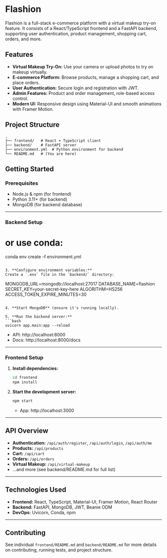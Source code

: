 # Flashion

Flashion is a full-stack e-commerce platform with a virtual makeup try-on feature. It consists of a React/TypeScript frontend and a FastAPI backend, supporting user authentication, product management, shopping cart, orders, and more.

## Features

- **Virtual Makeup Try-On:** Use your camera or upload photos to try on makeup virtually.
- **E-commerce Platform:** Browse products, manage a shopping cart, and place orders.
- **User Authentication:** Secure login and registration with JWT.
- **Admin Features:** Product and order management, role-based access control.
- **Modern UI:** Responsive design using Material-UI and smooth animations with Framer Motion.

## Project Structure

```
.
├── frontend/   # React + TypeScript client
├── backend/    # FastAPI server
├── environment.yml  # Python environment for backend
└── README.md   # (You are here)
```

## Getting Started

### Prerequisites

- Node.js & npm (for frontend)
- Python 3.11+ (for backend)
- MongoDB (for backend database)

---

### Backend Setup


   # or use conda:
   conda env create -f environment.yml
   ```

3. **Configure environment variables:**  
   Create a `.env` file in the `backend/` directory:
   ```
   MONGODB_URL=mongodb://localhost:27017
   DATABASE_NAME=flashion
   SECRET_KEY=your-secret-key-here
   ALGORITHM=HS256
   ACCESS_TOKEN_EXPIRE_MINUTES=30
   ```

4. **Start MongoDB** (ensure it's running locally).

5. **Run the backend server:**
   ```bash
   uvicorn app.main:app --reload
   ```
   - API: http://localhost:8000
   - Docs: http://localhost:8000/docs

---

### Frontend Setup

1. **Install dependencies:**
   ```bash
   cd frontend
   npm install
   ```

2. **Start the development server:**
   ```bash
   npm start
   ```
   - App: http://localhost:3000

---

## API Overview

- **Authentication:** `/api/auth/register`, `/api/auth/login`, `/api/auth/me`
- **Products:** `/api/products`
- **Cart:** `/api/cart`
- **Orders:** `/api/orders`
- **Virtual Makeup:** `/api/virtual-makeup`
- ...and more (see backend/README.md for full list)

---

## Technologies Used

- **Frontend:** React, TypeScript, Material-UI, Framer Motion, React Router
- **Backend:** FastAPI, MongoDB, JWT, Beanie ODM
- **DevOps:** Uvicorn, Conda, npm

---

## Contributing

See individual `frontend/README.md` and `backend/README.md` for more details on contributing, running tests, and project structure.